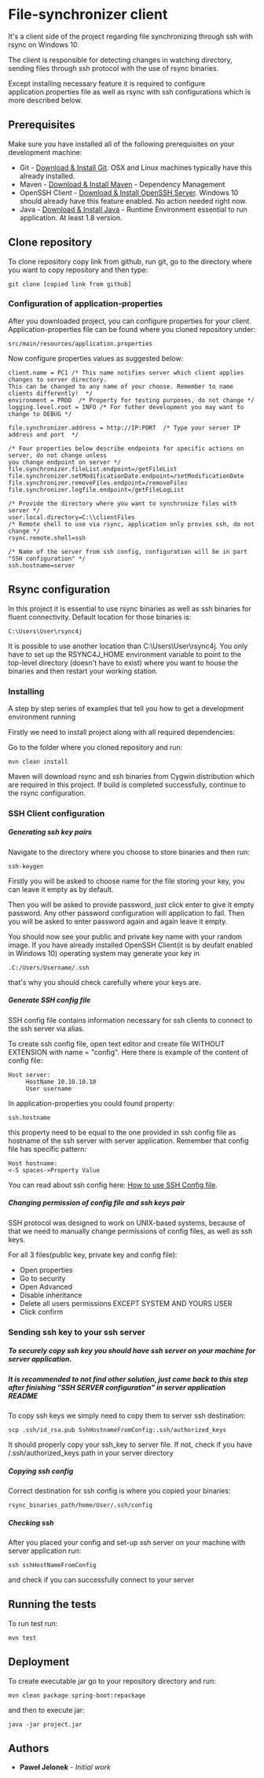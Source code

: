 # File-synchronizer client

It's a client side of the project regarding file synchronizing through ssh with rsync on Windows 10.

The client is responsible for detecting changes in watching directory, sending files through ssh protocol with the use of rsync binaries.
 

Except installing necessary feature it is required to configure application.properties file as well as rsync with ssh configurations
which is more described below.

## Prerequisites
Make sure you have installed all of the following prerequisites on your development machine:
* Git - [Download & Install Git](https://git-scm.com/downloads). OSX and Linux machines typically have this already installed.
* Maven - [Download & Install Maven](https://maven.apache.org/) - Dependency Management
* OpenSSH Client - [Download & Install OpenSSH Server](https://www.bleepingcomputer.com/news/microsoft/how-to-install-the-built-in-windows-10-openssh-server/). Windows 10 should already have this feature
enabled. No action needed right now.
* Java - [Download & Install Java](https://maven.apache.org/) - Runtime Environment essential to run application. At least 1.8 version. 


## Clone repository
To clone repository copy link from github, run git, go to the directory where you want
to copy repository and then type:

```
git clone [copied link from github]
```

### Configuration of application-properties
After you downloaded project, you can configure properties for your client.
Application-properties file can be found where you cloned repository under:
```
src/main/resources/application.properties
```
Now configure properties values as suggested below:
```
client.name = PC1 /* This name notifies server which client applies changes to server directory.
This can be changed to any name of your choose. Remember to name clients differently!  */
environment = PROD  /* Property for testing purposes, do not change */
logging.level.root = INFO /* For futher development you may want to change to DEBUG */

file.synchronizer.address = http://IP:PORT  /* Type your server IP address and port  */

/* Four properties below describe endpoints for specific actions on server, do not change unless
you change endpoint on server */
file.synchronizer.fileList.endpoint=/getFileList
file.synchronizer.setModificationDate.endpoint=/setModificationDate
file.synchronizer.removeFiles.endpoint=/removeFiles
file.synchronizer.logfile.endpoint=/getFileLogList

/* Provide the directory where you want to synchronize files with server */
user.local.directory=C:\\clientFiles
/* Remote shell to use via rsync, application only provies ssh, do not change */
rsync.remote.shell=ssh

/* Name of the server from ssh config, configuration will be in part "SSH configuration" */
ssh.hostname=server
```
## Rsync configuration
In this project it is essential to use rsync binaries as well as ssh binaries for fluent connectivity.
Default location for those binaries is:
```
C:\Users\User\rsync4j
```
It is possible to use another location than C:\Users\User\rsync4j. You only have to set up the RSYNC4J_HOME 
environment variable to point to the top-level directory (doesn't have to exist) where you want to house the binaries and then restart
your working station.
### Installing

A step by step series of examples that tell you how to get a development environment running

Firstly we need to install project along with all required dependencies:

Go to the folder where you cloned repository and run:
```
mvn clean install
```
Maven will download rsync and ssh binaries from Cygwin distribution which are required in this project.
If build is completed successfully, continue to the rsync configuration.

### SSH Client configuration
##### Generating ssh key pairs
Navigate to the directory where you choose to store binaries and then run:
```
ssh-keygen
```
Firstly you will be asked to choose name for the file storing your key, you can leave it empty as by default.

Then you will be asked to provide password, just click enter to give it empty password. Any other password configuration will 
application to fail. Then you will be asked to enter password again and again leave it empty.

You should now see your public and private key name with your random image. If you have already installed OpenSSH Client(it is by deufalt enabled in Windows 10)
operating system may generate your key in 
```
.C:/Users/Username/.ssh
```
that's why you should check carefully where your keys are.

##### Generate SSH config file
SSH config file contains information necessary for ssh clients to connect to the ssh server via alias.

To create ssh config file, open text editor and create file WITHOUT EXTENSION with name = "config".
Here there is example of the content of config file:
```
Host server:
     HostName 10.10.10.10
     User username
```
In application-properties you could found property:
```
ssh.hostname
```
this property need to be equal to the one provided in ssh config file as hostname of the ssh server with server application.
Remember that config file has specific pattern:
```
Host hostname:
<-5 spaces->Property Value
```
You can read about ssh config here: [How to use SSH Config file](https://www.ssh.com/ssh/config/).

##### Changing permission of config file and ssh keys pair
SSH protocol was designed to work on UNIX-based systems, because of that we need to manually change permissions of config files, as well as ssh keys.

For all 3 files(public key, private key and config file):
- Open properties
- Go to security
- Open Advanced
- Disable inheritance
- Delete all users permissions EXCEPT SYSTEM AND YOURS USER
- Click confirm
### Sending ssh key to your ssh server
##### To securely copy ssh key you should have ssh server on your machine for server application.
##### It is recommended to not find other solution, just come back to this step after finishing "SSH SERVER configuration" in server application README

To copy ssh keys we simply need to copy them to server ssh destination:
```
scp .ssh/id_rsa.pub SshHostnameFromConfig:.ssh/authorized_keys
```
It should properly copy your ssh_key to server file.
If not, check if you have /.ssh/authorized_keys path in your server directory

##### Copying ssh config
Correct destination for ssh config is where you copied your binaries:
```
rsync_binaries_path/home/User/.ssh/config
```
##### Checking ssh
After you placed your config and set-up ssh server on your machine with server application run:
```
ssh sshHostNameFromConfig
```
and check if you can successfully connect to your server

## Running the tests

To run test run:

```
mvn test
```

## Deployment

To create executable jar go to your repository directory and run:
```
mvn clean package spring-boot:repackage
```
and then to execute jar:
```
java -jar project.jar
```
## Authors

* **Paweł Jelonek** - *Initial work* 

#